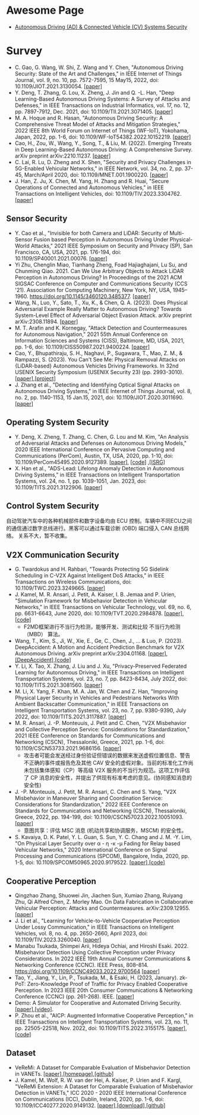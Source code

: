 # Awesome Page
- [Autonomous Driving (AD) & Connected Vehicle (CV) Systems Security](https://sites.google.com/view/cav-sec/home)

# Survey
- C. Gao, G. Wang, W. Shi, Z. Wang and Y. Chen, "Autonomous Driving Security: State of the Art and Challenges," in IEEE Internet of Things Journal, vol. 9, no. 10, pp. 7572-7595, 15 May15, 2022, doi: 10.1109/JIOT.2021.3130054. [[paper]](https://ieeexplore.ieee.org/document/9625017)
- Y. Deng, T. Zhang, G. Lou, X. Zheng, J. Jin and Q. -L. Han, "Deep Learning-Based Autonomous Driving Systems: A Survey of Attacks and Defenses," in IEEE Transactions on Industrial Informatics, vol. 17, no. 12, pp. 7897-7912, Dec. 2021, doi: 10.1109/TII.2021.3071405. [[paper]](https://ieeexplore.ieee.org/abstract/document/9397393?signout=success&signout=success)
- M. A. Hoque and R. Hasan, "Autonomous Driving Security: A Comprehensive Threat Model of Attacks and Mitigation Strategies," 2022 IEEE 8th World Forum on Internet of Things (WF-IoT), Yokohama, Japan, 2022, pp. 1-6, doi: 10.1109/WF-IoT54382.2022.10152219. [[paper]](https://ieeexplore.ieee.org/abstract/document/10152219?signout=success)
- Cao, H., Zou, W., Wang, Y., Song, T., & Liu, M. (2022). Emerging Threats in Deep Learning-Based Autonomous Driving: A Comprehensive Survey. arXiv preprint arXiv:2210.11237. [[paper]](https://arxiv.org/abs/2210.11237)
- C. Lai, R. Lu, D. Zheng and X. Shen, "Security and Privacy Challenges in 5G-Enabled Vehicular Networks," in IEEE Network, vol. 34, no. 2, pp. 37-45, March/April 2020, doi: 10.1109/MNET.001.1900220. [[paper]](https://ieeexplore.ieee.org/abstract/document/9055735)
- J. Han, Z. Ju, X. Chen, M. Yang, H. Zhang and R. Huai, "Secure Operations of Connected and Autonomous Vehicles," in IEEE Transactions on Intelligent Vehicles, doi: 10.1109/TIV.2023.3304762. [[paper]](https://ieeexplore.ieee.org/abstract/document/10216307)

## Sensor Security
- Y. Cao et al., "Invisible for both Camera and LiDAR: Security of Multi-Sensor Fusion based Perception in Autonomous Driving Under Physical-World Attacks," 2021 IEEE Symposium on Security and Privacy (SP), San Francisco, CA, USA, 2021, pp. 176-194, doi: 10.1109/SP40001.2021.00076. [[paper]](https://ieeexplore.ieee.org/abstract/document/9519442?signout=success)
- Yi Zhu, Chenglin Miao, Tianhang Zheng, Foad Hajiaghajani, Lu Su, and Chunming Qiao. 2021. Can We Use Arbitrary Objects to Attack LiDAR Perception in Autonomous Driving? In Proceedings of the 2021 ACM SIGSAC Conference on Computer and Communications Security (CCS '21). Association for Computing Machinery, New York, NY, USA, 1945–1960. https://doi.org/10.1145/3460120.3485377. [[paper]](https://dl.acm.org/doi/abs/10.1145/3460120.3485377)
- Wang, N., Luo, Y., Sato, T., Xu, K., & Chen, Q. A. (2023). Does Physical Adversarial Example Really Matter to Autonomous Driving? Towards System-Level Effect of Adversarial Object Evasion Attack. arXiv preprint arXiv:2308.11894. [[paper]](https://arxiv.org/abs/2308.11894)
- M. T. Arafin and K. Kornegay, "Attack Detection and Countermeasures for Autonomous Navigation," 2021 55th Annual Conference on Information Sciences and Systems (CISS), Baltimore, MD, USA, 2021, pp. 1-6, doi: 10.1109/CISS50987.2021.9400224. [[paper]](https://ieeexplore.ieee.org/abstract/document/9400224)
- Cao, Y., Bhupathiraju, S. H., Naghavi, P., Sugawara, T., Mao, Z. M., & Rampazzi, S. (2023). You Can't See Me: Physical Removal Attacks on {LiDAR-based} Autonomous Vehicles Driving Frameworks. In 32nd USENIX Security Symposium (USENIX Security 23) (pp. 2993-3010). [[paper]](https://www.usenix.org/system/files/sec23summer_349-cao-prepub.pdf),[[project]](https://cpseclab.github.io/youcantseeme/)
- J. Zhang et al., "Detecting and Identifying Optical Signal Attacks on Autonomous Driving Systems," in IEEE Internet of Things Journal, vol. 8, no. 2, pp. 1140-1153, 15 Jan.15, 2021, doi: 10.1109/JIOT.2020.3011690. [[paper]](https://ieeexplore.ieee.org/abstract/document/9146823)



## Operating System Security
- Y. Deng, X. Zheng, T. Zhang, C. Chen, G. Lou and M. Kim, "An Analysis of Adversarial Attacks and Defenses on Autonomous Driving Models," 2020 IEEE International Conference on Pervasive Computing and Communications (PerCom), Austin, TX, USA, 2020, pp. 1-10, doi: 10.1109/PerCom45495.2020.9127389. [[paper]](https://ieeexplore.ieee.org/document/9127389), [[code]](https://github.com/ITSEG-MQ/Adv-attack-and-defense-on-driving-model) ,[[ISRG]](https://itseg.org/index.php)
- X. Han et al., "ADS-Lead: Lifelong Anomaly Detection in Autonomous Driving Systems," in IEEE Transactions on Intelligent Transportation Systems, vol. 24, no. 1, pp. 1039-1051, Jan. 2023, doi: 10.1109/TITS.2021.3122906. [[paper]](https://ieeexplore.ieee.org/document/9690769?denied=&signout=success)


##  Control System Security
自动驾驶汽车中的各种机械部件和数字设备均由 ECU 控制。车辆中不同ECU之间的通信通过数字总线进行。黑客可以通过车载诊断 (OBD) 端口侵入 CAN 总线网络。
关系不大，暂不收集。


## V2X Communication Security
- G. Twardokus and H. Rahbari, "Towards Protecting 5G Sidelink Scheduling in C-V2X Against Intelligent DoS Attacks," in IEEE Transactions on Wireless Communications, doi: 10.1109/TWC.2023.3249665. [[paper]](https://ieeexplore.ieee.org/abstract/document/10058928)
- J. Kamel, M. R. Ansari, J. Petit, A. Kaiser, I. B. Jemaa and P. Urien, "Simulation Framework for Misbehavior Detection in Vehicular Networks," in IEEE Transactions on Vehicular Technology, vol. 69, no. 6, pp. 6631-6643, June 2020, doi: 10.1109/TVT.2020.2984878. [[paper]](https://ieeexplore.ieee.org/abstract/document/9056489),[[code]](https://github.com/josephkamel/F2MD)
  - F2MD框架进行不当行为检测，能够开发、测试和比较 不当行为检测（MBD） 算法。        
- Wang, T., Kim, S., Ji, W., Xie, E., Ge, C., Chen, J., ... & Luo, P. (2023). DeepAccident: A Motion and Accident Prediction Benchmark for V2X Autonomous Driving. arXiv preprint arXiv:2304.01168. [[paper]](https://arxiv.org/pdf/2304.01168.pdf),[[DeepAccident]](https://deepaccident.github.io/index.html),[[code]](https://github.com/tianqi-wang1996/DeepAccident/)
- Y. Li, X. Tao, X. Zhang, J. Liu and J. Xu, "Privacy-Preserved Federated Learning for Autonomous Driving," in IEEE Transactions on Intelligent Transportation Systems, vol. 23, no. 7, pp. 8423-8434, July 2022, doi: 10.1109/TITS.2021.3081560. [[paper]](https://ieeexplore.ieee.org/abstract/document/9457207)
- M. Li, X. Yang, F. Khan, M. A. Jan, W. Chen and Z. Han, "Improving Physical Layer Security in Vehicles and Pedestrians Networks With Ambient Backscatter Communication," in IEEE Transactions on Intelligent Transportation Systems, vol. 23, no. 7, pp. 9380-9390, July 2022, doi: 10.1109/TITS.2021.3117887. [[paper]](https://ieeexplore.ieee.org/abstract/document/9737362)
- M. R. Ansari, J. -P. Monteuuis, J. Petit and C. Chen, "V2X Misbehavior and Collective Perception Service: Considerations for Standardization," 2021 IEEE Conference on Standards for Communications and Networking (CSCN), Thessaloniki, Greece, 2021, pp. 1-6, doi: 10.1109/CSCN53733.2021.9686156. [[paper]](https://ieeexplore.ieee.org/document/9686156)
    - 攻击者可能会发送经过身份验证但错误的数据来发送虚假位置信息、警告不正确的事件或报告危及其他 CAV 安全的虚假对象。当前的标准化工作尚未包括集体感知（CP）等高级 V2X 服务的不当行为规范。这项工作评估了 CP 消息的安全性，并提出了供现有标准考虑的意见。(协同感知消息的安全性)
- J. -P. Monteuuis, J. Petit, M. R. Ansari, C. Chen and S. Yang, "V2X Misbehavior in Maneuver Sharing and Coordination Service: Considerations for Standardization," 2022 IEEE Conference on Standards for Communications and Networking (CSCN), Thessaloniki, Greece, 2022, pp. 194-199, doi: 10.1109/CSCN57023.2022.10051093. [[paper]](https://ieeexplore.ieee.org/document/10051093)
    - 意图共享：评估 MSC 消息 (机动共享和协调服务，MSCM) 的安全性。
- S. Kavaiya, D. K. Patel, Y. L. Guan, S. Sun, Y. C. Chang and J. M. -Y. Lim, "On Physical Layer Security over α - η -κ -μ Fading for Relay based Vehicular Networks," 2020 International Conference on Signal Processing and Communications (SPCOM), Bangalore, India, 2020, pp. 1-5, doi: 10.1109/SPCOM50965.2020.9179522. [[paper]](https://ieeexplore.ieee.org/abstract/document/9179522),[[code]](https://github.com/Nisargpatel16/Physical-Layer-Security-in-Vehicular-Networks)

## Cooperative Perception

- Qingzhao Zhang, Shuowei Jin, Jiachen Sun, Xumiao Zhang, Ruiyang Zhu, Qi Alfred Chen, Z. Morley Mao. On Data Fabrication in Collaborative Vehicular Perception: Attacks and Countermeasures. arXiv:2309.12955. [[paper]](https://arxiv.org/pdf/2309.12955.pdf)
- J. Li et al., "Learning for Vehicle-to-Vehicle Cooperative Perception Under Lossy Communication," in IEEE Transactions on Intelligent Vehicles, vol. 8, no. 4, pp. 2650-2660, April 2023, doi: 10.1109/TIV.2023.3260040. [[paper]](https://ieeexplore.ieee.org/abstract/document/10077757)
- Manabu Tsukada, Shimpei Arii, Hideya Ochiai, and Hiroshi Esaki. 2022. Misbehavior Detection Using Collective Perception under Privacy Considerations. In 2022 IEEE 19th Annual Consumer Communications & Networking Conference (CCNC). IEEE Press, 808–814. https://doi.org/10.1109/CCNC49033.2022.9700564 [[paper]](https://arxiv.org/pdf/2111.03461v1.pdf)
- Tao, Y., Jiang, Y., Lin, P., Tsukada, M., & Esaki, H. (2023, January). zk-PoT: Zero-Knowledge Proof of Traffic for Privacy Enabled Cooperative Perception. In 2023 IEEE 20th Consumer Communications & Networking Conference (CCNC) (pp. 261-268). IEEE. [[paper]](http://export.arxiv.org/pdf/2211.07875v1) 
- Demo: A Simulator for Cooperative and Automated Driving Security. [[paper]](https://www.ndss-symposium.org/wp-content/uploads/autosec2022_23014_paper.pdf),[[video]](https://www.youtube.com/watch?v=JF7R3qVpVZQ).
- P. Zhou et al., "AICP: Augmented Informative Cooperative Perception," in IEEE Transactions on Intelligent Transportation Systems, vol. 23, no. 11, pp. 22505-22518, Nov. 2022, doi: 10.1109/TITS.2022.3155175. [[paper]](https://ieeexplore.ieee.org/abstract/document/9730800),[[code]](https://github.com/pengyuan-zhou/AICP)


## Dataset
- VeReMi: A Dataset for Comparable Evaluation of Misbehavior Detection in VANETs. [[paper]](https://browse.arxiv.org/pdf/1804.06701.pdf),[[homepage]](https://veremi-dataset.github.io/),[[github]](https://github.com/VeReMi-dataset/VeReMi)
- J. Kamel, M. Wolf, R. W. van der Hei, A. Kaiser, P. Urien and F. Kargl, "VeReMi Extension: A Dataset for Comparable Evaluation of Misbehavior Detection in VANETs," ICC 2020 - 2020 IEEE International Conference on Communications (ICC), Dublin, Ireland, 2020, pp. 1-6, doi: 10.1109/ICC40277.2020.9149132. [[paper]](https://ieeexplore.ieee.org/document/9149132),[[download]](https://mega.nz/folder/z0pnGA4a#WFEUISyS5_maabhcEI7HQA),[[github]](https://github.com/josephkamel/VeReMi-Dataset)
